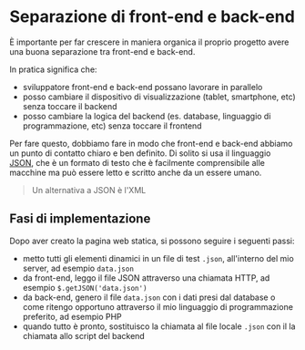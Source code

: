 # Separazione di front-end e back-end


È importante per far crescere in maniera organica il proprio progetto avere una buona separazione tra front-end e back-end.

In pratica significa che:
- sviluppatore front-end e back-end possano lavorare in parallelo
- posso cambiare il dispositivo di visualizzazione (tablet, smartphone, etc) senza toccare il backend
- posso cambiare la logica del backend (es. database, linguaggio di programmazione, etc) senza toccare il frontend

Per fare questo, dobbiamo fare in modo che front-end e back-end abbiamo un punto di contatto chiaro e ben definito. Di solito si usa il linguaggio [JSON](https://www.json.org/json-en.html), che è un formato di testo che è facilmente comprensibile alle macchine ma può essere letto e scritto anche da un essere umano.

> Un alternativa a JSON è l'XML

## Fasi di implementazione

Dopo aver creato la pagina web statica, si possono seguire i seguenti passi:
- metto tutti gli elementi dinamici in un file di test `.json`, all'interno del mio server, ad esempio `data.json`
- da front-end, leggo il file JSON attraverso una chiamata HTTP, ad esempio `$.getJSON('data.json')`
- da back-end, genero il file `data.json` con i dati presi dal database o come ritengo opportuno attraverso il mio linguaggio di programmazione preferito, ad esempio PHP
- quando tutto è pronto, sostituisco la chiamata al file locale `.json` con il la chiamata allo script del backend



<!--stackedit_data:
eyJoaXN0b3J5IjpbMjEyOTQ3MTE3XX0=
-->
